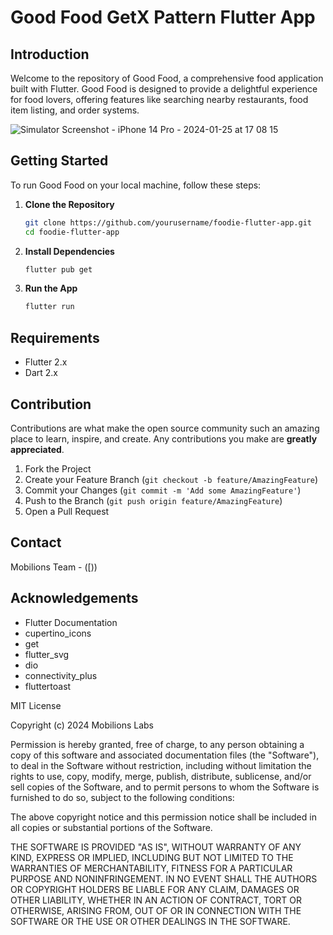 # Good Food GetX Pattern Flutter App

## Introduction
Welcome to the repository of Good Food, a comprehensive food application built with Flutter. Good Food is designed to provide a delightful experience for food lovers, offering features like searching nearby restaurants, food item listing, and order systems.

![Simulator Screenshot - iPhone 14 Pro - 2024-01-25 at 17 08 15](https://github.com/mobilions/GoodFood-GetXPattern/assets/157694856/f5fd9155-a5b9-4543-942d-f36730eb44de)


## Getting Started
To run Good Food on your local machine, follow these steps:

1. **Clone the Repository**
    ```bash
    git clone https://github.com/yourusername/foodie-flutter-app.git
    cd foodie-flutter-app
    ```

2. **Install Dependencies**
    ```bash
    flutter pub get
    ```

3. **Run the App**
    ```bash
    flutter run
    ```

## Requirements
- Flutter 2.x
- Dart 2.x

## Contribution
Contributions are what make the open source community such an amazing place to learn, inspire, and create. Any contributions you make are **greatly appreciated**.

1. Fork the Project
2. Create your Feature Branch (`git checkout -b feature/AmazingFeature`)
3. Commit your Changes (`git commit -m 'Add some AmazingFeature'`)
4. Push to the Branch (`git push origin feature/AmazingFeature`)
5. Open a Pull Request

## Contact
Mobilions Team - ([))

## Acknowledgements
- Flutter Documentation
- cupertino_icons
- get
- flutter_svg
- dio
- connectivity_plus
- fluttertoast

MIT License

Copyright (c) 2024 Mobilions Labs

Permission is hereby granted, free of charge, to any person obtaining a copy of this software and associated documentation files (the "Software"), to deal in the Software without restriction, including without limitation the rights to use, copy, modify, merge, publish, distribute, sublicense, and/or sell copies of the Software, and to permit persons to whom the Software is furnished to do so, subject to the following conditions:

The above copyright notice and this permission notice shall be included in all copies or substantial portions of the Software.

THE SOFTWARE IS PROVIDED "AS IS", WITHOUT WARRANTY OF ANY KIND, EXPRESS OR IMPLIED, INCLUDING BUT NOT LIMITED TO THE WARRANTIES OF MERCHANTABILITY, FITNESS FOR A PARTICULAR PURPOSE AND NONINFRINGEMENT. IN NO EVENT SHALL THE AUTHORS OR COPYRIGHT HOLDERS BE LIABLE FOR ANY CLAIM, DAMAGES OR OTHER LIABILITY, WHETHER IN AN ACTION OF CONTRACT, TORT OR OTHERWISE, ARISING FROM, OUT OF OR IN CONNECTION WITH THE SOFTWARE OR THE USE OR OTHER DEALINGS IN THE SOFTWARE.
